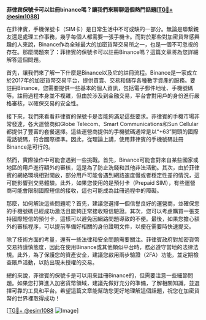 **菲律宾保號卡可以註冊binance嗎？讓我們來聊聊這個熱門話題[[TG💪+ @esim1088](https://t.me/s/esim1088)]**

在菲律賓，手機保號卡（SIM卡）是日常生活中不可或缺的一部分。無論是聯繫親友還是處理工作事務，幾乎每個人都需要一張手機卡。而對於那些對加密貨幣感興趣的人來說，Binance作為全球最大的加密貨幣交易所之一，也是一個不可忽視的存在。那麼問題來了：菲律賓的保號卡可以註冊Binance嗎？這篇文章將為您詳細解答這個問題。

首先，讓我們來了解一下什麼是Binance以及它的註冊流程。Binance是一家成立於2017年的加密貨幣交易平台，提供買賣、交易和儲存各種數字資產的服務。要註冊Binance，您需要提供一些基本的個人資訊，包括電子郵件地址、手機號碼等。註冊過程本身並不複雜，但由於涉及到金融交易，平台會對用戶的身份進行嚴格審核，以確保交易的安全性。

接下來，我們來看看菲律賓的保號卡是否能夠滿足這些要求。菲律賓的手機市場非常發達，各大運營商如Globe Telecom、Smart Communications和Sun Cellular都提供了豐富的套餐選擇。這些運營商提供的手機號碼通常是以“+63”開頭的國際電話號碼，符合國際標準。因此，從理論上講，使用菲律賓的手機號碼註冊Binance是可行的。

然而，實際操作中可能會遇到一些挑戰。首先，Binance可能會對來自某些國家或地區的用戶進行額外的審核，這是為了防止洗錢和其他非法活動。其次，由於菲律賓的網絡環境相對開放，部分用戶可能會遇到網路速度慢或者穩定性差的情況，這可能影響到交易體驗。此外，如果您使用的是預付卡（Prepaid SIM），有些運營商可能會限制國際短信的接收，這也可能成為註冊過程中的障礙。

那麼，如何解決這些問題呢？首先，建議您選擇一個信譽良好的運營商，並確保您的手機號碼已經成功激活且能夠正常接收短信驗證。其次，您可以考慮購買一張支持國際短信的預付卡，這樣可以避免因網路問題導致的不便。最後，如果您擔心額外的審核程序，可以提前準備好相關的身份證明文件，以便在需要時快速提交。

除了技術方面的考量，還有一些法律和安全問題需要關注。菲律賓政府對加密貨幣交易持謹慎態度，因此在使用Binance或其他類似平台時，務必遵守當地的法律法規。此外，為了保護您的資產安全，建議您啟用兩步驗證（2FA）功能，並定期檢查賬戶活動，以防出現未授權的交易。

總的來說，菲律賓的保號卡是可以用來註冊Binance的，但需要注意一些細節問題。如果您打算進入加密貨幣領域，建議先做好充分的準備，了解相關知識，並選擇可靠的工具和平台。希望這篇文章能幫助您更好地理解這個話題，祝您在加密貨幣的世界裡取得成功！

[[TG💪+ @esim1088](https://t.me/s/esim1088) ![Image](https://i.postimg.cc/4NQfJmqS/Snipaste-2025-05-13-00-14-12.png)]